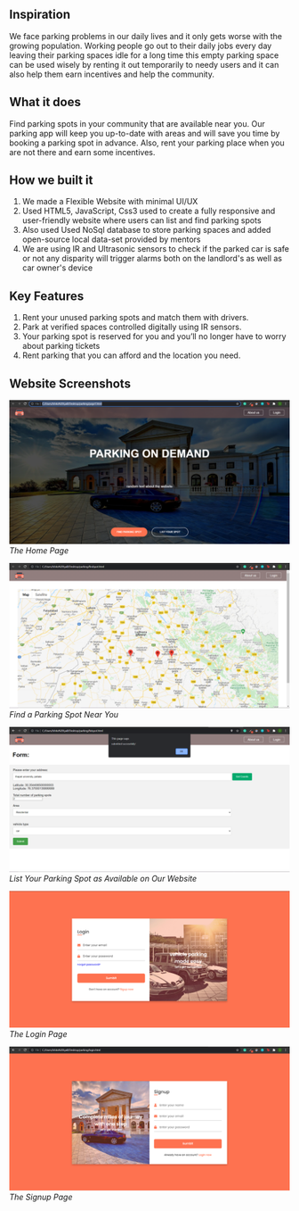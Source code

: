 ## Inspiration
We face parking problems in our daily lives and it only gets worse with the growing population. Working people go out to their daily jobs every day leaving their parking spaces idle for a long time this empty parking space can be used wisely by renting it out temporarily to needy users and it can also help them earn incentives and help the community.

## What it does
Find parking spots in your community that are available near you. Our parking app will keep you up-to-date with areas and will save you time by booking a parking spot in advance. Also, rent your parking place when you are not there and earn some incentives.

## How we built it
1. We made a Flexible Website with minimal UI/UX
2. Used HTML5, JavaScript, Css3 used to create a fully responsive and user-friendly website where users can list and find parking spots
3. Also used Used NoSql database to store parking spaces and added open-source local data-set provided by mentors
5. We are using IR and Ultrasonic sensors to check if the parked car is safe or not any disparity will trigger alarms both on the landlord's as well as car owner's device

## Key Features
1. Rent your unused parking spots and match them with drivers.
2. Park at verified spaces controlled digitally using IR sensors.
3. Your parking spot is reserved for you and you’ll no longer have to worry about parking tickets
4. Rent parking that you can afford and the location you need.

## Website Screenshots

![Home Page](https://github.com/ishita-lyall/parking_shybois/blob/master/screenshots/homepage.png)
*The Home Page*

![Find spot](https://github.com/ishita-lyall/parking_shybois/blob/master/screenshots/findspot.png)
*Find a Parking Spot Near You*

![List Spot](https://github.com/ishita-lyall/parking_shybois/blob/master/screenshots/listspot.png)
*List Your Parking Spot as Available on Our Website*

![login](https://github.com/ishita-lyall/parking_shybois/blob/master/screenshots/login.png)
*The Login Page*

![Signup](https://github.com/ishita-lyall/parking_shybois/blob/master/screenshots/signup.png)
*The Signup Page*
